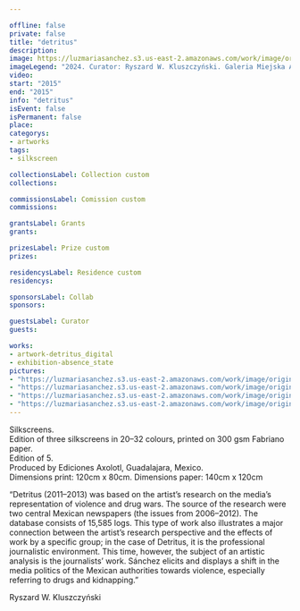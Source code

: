 ```yaml
---

offline: false
private: false
title: "detritus"
description:
image: https://luzmariasanchez.s3.us-east-2.amazonaws.com/work/image/original/Luz_Maria_Arsenal_Documentation_024_1.jpg
imageLegend: "2024. Curator: Ryszard W. Kluszczyński. Galeria Miejska Arsenał, Poznan, Poland. Photo: Michał Adamski."
video:
start: "2015"
end: "2015"
info: "detritus"
isEvent: false
isPermanent: false
place:
categorys:
- artworks
tags:
- silkscreen

collectionsLabel: Collection custom
collections:

commissionsLabel: Comission custom
commissions:

grantsLabel: Grants
grants:

prizesLabel: Prize custom
prizes:

residencysLabel: Residence custom
residencys:

sponsorsLabel: Collab
sponsors:

guestsLabel: Curator
guests:

works:
- artwork-detritus_digital
- exhibition-absence_state
pictures:
- "https://luzmariasanchez.s3.us-east-2.amazonaws.com/work/image/original/Luz_Maria_Arsenal_Documentation_024_1.jpg | 2024. Curator: Ryszard W. Kluszczyński. Galeria Miejska Arsenał, Poznan, Poland. Photo: Michał Adamski."
- "https://luzmariasanchez.s3.us-east-2.amazonaws.com/work/image/original/Luz_Maria_Arsenal_Documentation_023_1.jpg | 2024. Curator: Ryszard W. Kluszczyński. Galeria Miejska Arsenał, Poznan, Poland. Photo: Michał Adamski."
- "https://luzmariasanchez.s3.us-east-2.amazonaws.com/work/image/original/Luz_Maria_Arsenal_049_1.jpg | 2024. Curator: Ryszard W. Kluszczyński. Galeria Miejska Arsenał, Poznan, Poland. Photo: Jakub Krzyżanowski."
- "https://luzmariasanchez.s3.us-east-2.amazonaws.com/work/image/original/RN0A6102_1.jpg | 2024. Curator: Ryszard W. Kluszczyński. Galeria Miejska Arsenał, Poznan, Poland. Photo: Jakub Krzyżanowski."
---
```


Silkscreens. \
Edition of three silkscreens in 20–32 colours, printed on 300 gsm Fabriano paper. \
Edition of 5. \
Produced by Ediciones Axolotl, Guadalajara, Mexico. \
Dimensions print: 120cm x 80cm. Dimensions paper: 140cm x 120cm  


“Detritus (2011–2013) was based on the artist’s research on the media’s representation of violence and drug wars. The source of the research were two central Mexican newspapers (the issues from 2006–2012). The database consists of 15,585 logs. This type of work also illustrates a major connection between the artist’s research perspective and the effects of work by a specific group; in the case of Detritus, it is the professional journalistic environment. This time, however, the subject of an artistic analysis is the journalists’ work. Sánchez elicits and displays a shift in the media politics of the Mexican authorities towards violence, especially referring to drugs and kidnapping.”

Ryszard W. Kluszczyński
